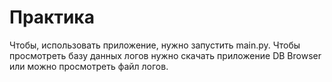 # Практика
Чтобы, использовать приложение, нужно запустить main.py. Чтобы просмотреть базу данных логов нужно скачать приложение DB Browser или можно просмотреть файл логов.
